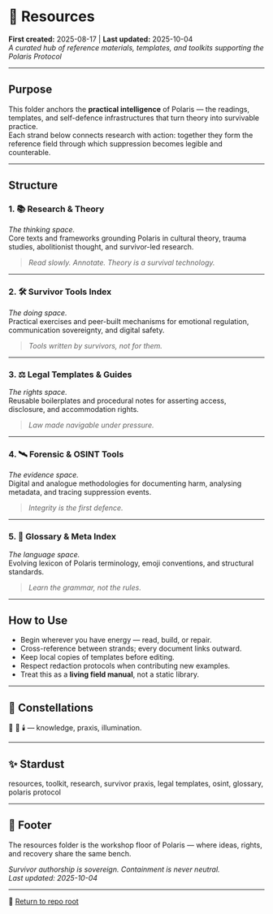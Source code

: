 # 💎 Resources  
**First created:** 2025-08-17  |  **Last updated:** 2025-10-04  
*A curated hub of reference materials, templates, and toolkits supporting the Polaris Protocol*

---

## Purpose
This folder anchors the **practical intelligence** of Polaris — the readings, templates, and self-defence infrastructures that turn theory into survivable practice.  
Each strand below connects research with action: together they form the reference field through which suppression becomes legible and counterable.

---

## Structure

### 1. 📚 Research & Theory  
*The thinking space.*  
Core texts and frameworks grounding Polaris in cultural theory, trauma studies, abolitionist thought, and survivor-led research.  
> *Read slowly. Annotate. Theory is a survival technology.*

---

### 2. 🛠️ Survivor Tools Index  
*The doing space.*  
Practical exercises and peer-built mechanisms for emotional regulation, communication sovereignty, and digital safety.  
> *Tools written by survivors, not for them.*

---

### 3. ⚖️ Legal Templates & Guides  
*The rights space.*  
Reusable boilerplates and procedural notes for asserting access, disclosure, and accommodation rights.  
> *Law made navigable under pressure.*

---

### 4. 🛰️ Forensic & OSINT Tools  
*The evidence space.*  
Digital and analogue methodologies for documenting harm, analysing metadata, and tracing suppression events.  
> *Integrity is the first defence.*

---

### 5. 🧾 Glossary & Meta Index  
*The language space.*  
Evolving lexicon of Polaris terminology, emoji conventions, and structural standards.  
> *Learn the grammar, not the rules.*

---

## How to Use
- Begin wherever you have energy — read, build, or repair.  
- Cross-reference between strands; every document links outward.  
- Keep local copies of templates before editing.  
- Respect redaction protocols when contributing new examples.  
- Treat this as a **living field manual**, not a static library.

---

## 🌌 Constellations
📁 🧿 🕯️ — knowledge, praxis, illumination.

---

## ✨ Stardust
resources, toolkit, research, survivor praxis, legal templates, osint, glossary, polaris protocol

---

## 🏮 Footer
The resources folder is the workshop floor of Polaris — where ideas, rights, and recovery share the same bench.

*Survivor authorship is sovereign. Containment is never neutral.*  
_Last updated: 2025-10-04_

---

🏮 [Return to repo root](https://github.com/josefsbreakfast/Polaris-Protocol/)
